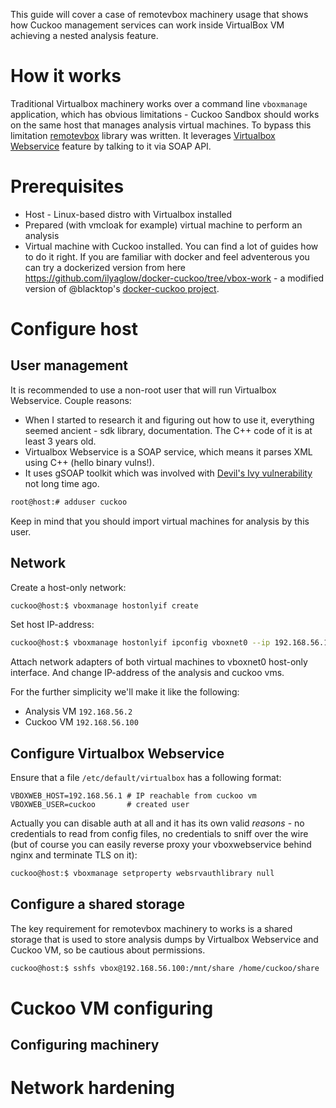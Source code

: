 This guide will cover a case of remotevbox machinery usage that shows how Cuckoo management services can work inside VirtualBox VM achieving a nested analysis feature.

# How it works

Traditional Virtualbox machinery works over a command line `vboxmanage` application, which has obvious limitations - Cuckoo Sandbox should works on the same host that manages analysis virtual machines. To bypass this limitation [remotevbox](https://github.com/ilyaglow/remote-virtualbox) library was written. It leverages [Virtualbox Webservice](https://www.virtualbox.org/manual/ch09.html#vboxwebsrv-daemon) feature by talking to it via SOAP API.

# Prerequisites

* Host - Linux-based distro with Virtualbox installed
* Prepared (with vmcloak for example) virtual machine to perform an analysis
* Virtual machine with Cuckoo installed. You can find a lot of guides how to do it right. If you are familiar with docker and feel adventerous you can try a dockerized version from here https://github.com/ilyaglow/docker-cuckoo/tree/vbox-work - a modified version of @blacktop's [docker-cuckoo project](https://github.com/blacktop/docker-cuckoo).

# Configure host
## User management

It is recommended to use a non-root user that will run Virtualbox Webservice. Couple reasons:
* When I started to research it and figuring out how to use it, everything seemed ancient - sdk library, documentation. The C++ code of it is at least 3 years old.
* Virtualbox Webservice is a SOAP service, which means it parses XML using C++ (hello binary vulns!).
* It uses gSOAP toolkit which was involved with [Devil's Ivy vulnerability](https://blog.senr.io/blog/devils-ivy-flaw-in-widely-used-third-party-code-impacts-millions) not long time ago.


```bash
root@host:# adduser cuckoo
```

Keep in mind that you should import virtual machines for analysis by this user.

## Network

Create a host-only network:
```bash
cuckoo@host:$ vboxmanage hostonlyif create
```

Set host IP-address:
```bash
cuckoo@host:$ vboxmanage hostonlyif ipconfig vboxnet0 --ip 192.168.56.1
```

Attach network adapters of both virtual machines to vboxnet0 host-only interface. And change IP-address of the analysis and cuckoo vms.

For the further simplicity we'll make it like the following:
* Analysis VM `192.168.56.2`
* Cuckoo VM `192.168.56.100`

## Configure Virtualbox Webservice

Ensure that a file `/etc/default/virtualbox` has a following format:

```
VBOXWEB_HOST=192.168.56.1 # IP reachable from cuckoo vm
VBOXWEB_USER=cuckoo       # created user
```

Actually you can disable auth at all and it has its own valid *reasons* - no credentials to read from config files, no credentials to sniff over the wire (but of course you can easily reverse proxy your vboxwebservice behind nginx and terminate TLS on it):
```bash
cuckoo@host:$ vboxmanage setproperty websrvauthlibrary null
```

## Configure a shared storage

The key requirement for remotevbox machinery to works is a shared storage that is used to store analysis dumps by Virtualbox Webservice and Cuckoo VM, so be cautious about permissions.

```bash
cuckoo@host:$ sshfs vbox@192.168.56.100:/mnt/share /home/cuckoo/share
```

# Cuckoo VM configuring

## Configuring machinery

# Network hardening
